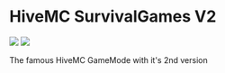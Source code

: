 # HiveMC SurvivalGames V2
![](https://img.shields.io/badge/BETA-1.0-yellowgreen) ![](https://img.shields.io/badge/java-1.8-green)

The famous HiveMC GameMode with it's 2nd version
